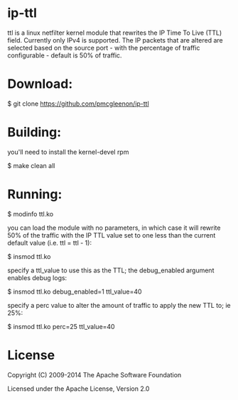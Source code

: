 # ip-ttl

ttl is a linux netfilter kernel module that rewrites the IP Time To Live (TTL) field.
Currently only IPv4 is supported. The IP packets that are altered are selected based on the
source port - with the percentage of traffic configurable - default is 50% of traffic.

# Download:

  $ git clone https://github.com/pmcgleenon/ip-ttl

# Building:

you'll need to install the kernel-devel rpm 

   $ make clean all

# Running: 

   $ modinfo ttl.ko

you can load the module with no parameters, in which case it will rewrite 50% of the traffic 
with the IP TTL value set to one less than the current default value (i.e. ttl = ttl - 1):

   $ insmod ttl.ko 

specify a ttl_value to use this as the TTL; the debug_enabled argument enables debug logs: 

   $ insmod ttl.ko debug_enabled=1 ttl_value=40

specify a perc value to alter the amount of traffic to apply the new TTL to; ie 25%:

   $ insmod ttl.ko perc=25 ttl_value=40

# License

Copyright (C) 2009-2014 The Apache Software Foundation

Licensed under the Apache License, Version 2.0 
